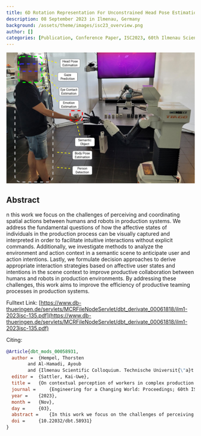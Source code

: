 ```yaml
---
title: 6D Rotation Representation For Unconstrained Head Pose Estimation
description: 08 September 2023 in Ilmenau, Germany
background: /assets/theme/images/isc23_overview.png
author: []
categories: [Publication, Conference Paper, ISC2023, 60th Ilmenau Scientific Colloquium]
---
```


![image](/assets/theme/images/isc23_overview.png)
## Abstract
n this work we focus on the challenges of perceiving and coordinating spatial actions
between humans and robots in production systems. We address the fundamental questions of
how the affective states of individuals in the production process can be visually captured
and interpreted in order to facilitate intuitive interactions without explicit commands.
Additionally, we investigate methods to analyze the environment and action context in a
semantic scene to anticipate user and action intentions. Lastly, we formulate decision
approaches to derive appropriate interaction strategies based on affective user states and
intentions in the scene context to improve productive collaboration between humans and
robots in production environments. By addressing these challenges, this work aims to improve
the efficiency of productive teaming processes in production systems.

Fulltext Link: [https://www.db-thueringen.de/servlets/MCRFileNodeServlet/dbt_derivate_00061818/ilm1-2023isc-135.pdf](https://www.db-thueringen.de/servlets/MCRFileNodeServlet/dbt_derivate_00061818/ilm1-2023isc-135.pdf)

Citing:
```bibtex
@Article{dbt_mods_00058931,
  author = 	{Hempel, Thorsten
		and Al-Hamadi, Ayoub
		and {Ilmenau Scientific Colloquium. Technische Universit{\"a}t Ilmenau ; 60 (Ilmenau) : 2023.09.04-08}},
  editor = 	{Sattler, Kai-Uwe},
  title = 	{On contextual perception of workers in complex production environments},
  journal = 	{Engineering for a Changing World: Proceedings; 60th ISC, Ilmenau Scientific Colloquium, Technische Universit{\"a}t Ilmenau, September 04-08, 2023},
  year = 	{2023},
  month = 	{Nov},
  day = 	{03},
  abstract = 	{In this work we focus on the challenges of perceiving and coordinating spatial actions between humans and robots in production systems. We address the fundamental questions of how the affective states of individuals in the production process can be visually captured and interpreted in order to facilitate intuitive interactions without explicit commands. Additionally, we investigate methods to analyze the environment and action context in a semantic scene to anticipate user and action intentions. Lastly, we formulate decision approaches to derive appropriate interaction strategies based on affective user states and intentions in the scene context to improve productive collaboration between humans and robots in production environments. By addressing these challenges, this work aims to improve the efficiency of productive teaming processes in production systems.},
  doi = 	{10.22032/dbt.58931}
}


```
